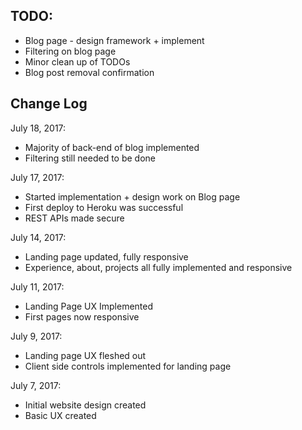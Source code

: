 ## TODO: 
- Blog page - design framework + implement
- Filtering on blog page
- Minor clean up of TODOs
- Blog post removal confirmation

## Change Log
July 18, 2017: 
- Majority of back-end of blog implemented
- Filtering still needed to be done

July 17, 2017:
- Started implementation + design work on Blog page
- First deploy to Heroku was successful
- REST APIs made secure

July 14, 2017:
- Landing page updated, fully responsive
- Experience, about, projects all fully implemented and responsive

July 11, 2017:
- Landing Page UX Implemented
- First pages now responsive

July 9, 2017:
- Landing page UX fleshed out
- Client side controls implemented for landing page

July 7, 2017:
- Initial website design created
- Basic UX created